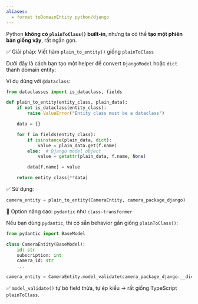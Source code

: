 ```yaml
---
aliases:
  - format toDomainEntity python/django
---
```

Python **không có `plainToClass()` built-in**, nhưng ta có thể **tạo một phiên bản giống vậy**, rất ngắn gọn.

✅ Giải pháp: Viết hàm `plain_to_entity()` giống `plainToClass`

Dưới đây là cách bạn tạo một helper để convert `DjangoModel` hoặc `dict` thành domain entity:

Ví dụ dùng với `@dataclass`:

```python
from dataclasses import is_dataclass, fields

def plain_to_entity(entity_class, plain_data):
    if not is_dataclass(entity_class):
        raise ValueError("Entity class must be a dataclass")

    data = {}

    for f in fields(entity_class):
        if isinstance(plain_data, dict):
            value = plain_data.get(f.name)
        else:  # Django model object
            value = getattr(plain_data, f.name, None)

        data[f.name] = value

    return entity_class(**data)

```

✅ Sử dụng:

```python
camera_entity = plain_to_entity(CameraEntity, camera_package_django)
```

🧩 Option nâng cao: `pydantic` như `class-transformer`

Nếu bạn dùng `pydantic`, thì có sẵn behavior gần giống `plainToClass()`:

```python
from pydantic import BaseModel

class CameraEntity(BaseModel):
    id: str
    subscription: int
    camera_id: str
    ...

camera_entity = CameraEntity.model_validate(camera_package_django.__dict__)

```

✅ `model_validate()` tự bỏ field thừa, tự ép kiểu → rất giống TypeScript `plainToClass`.